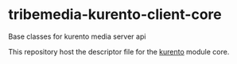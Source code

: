 tribemedia-kurento-client-core
============
Base classes for kurento media server api

This repository host the descriptor file for the [kurento] module core.

[kurento]: http://www.kurento.org
